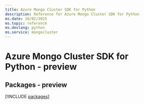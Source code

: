 ```yaml
---
title: Azure Mongo Cluster SDK for Python
description: Reference for Azure Mongo Cluster SDK for Python
ms.date: 10/02/2025
ms.topic: reference
ms.devlang: python
ms.service: mongocluster
---
```

# Azure Mongo Cluster SDK for Python - preview
## Packages - preview
[!INCLUDE [packages](mongo-cluster-index.md)]